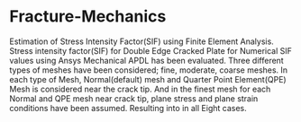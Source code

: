 # Fracture-Mechanics
Estimation of Stress Intensity Factor(SIF) using Finite Element Analysis.
Stress intensity factor(SIF) for Double Edge Cracked Plate for Numerical SIF values using Ansys Mechanical APDL has been evaluated.
Three different types of meshes have been considered; fine, moderate, coarse meshes.
In each type of Mesh, Normal(default) mesh and Quarter Point Element(QPE) Mesh is considered near the crack tip.
And in the finest mesh for each Normal and QPE mesh near crack tip, plane stress and plane strain conditions have been assumed.
Resulting into in all Eight cases.
